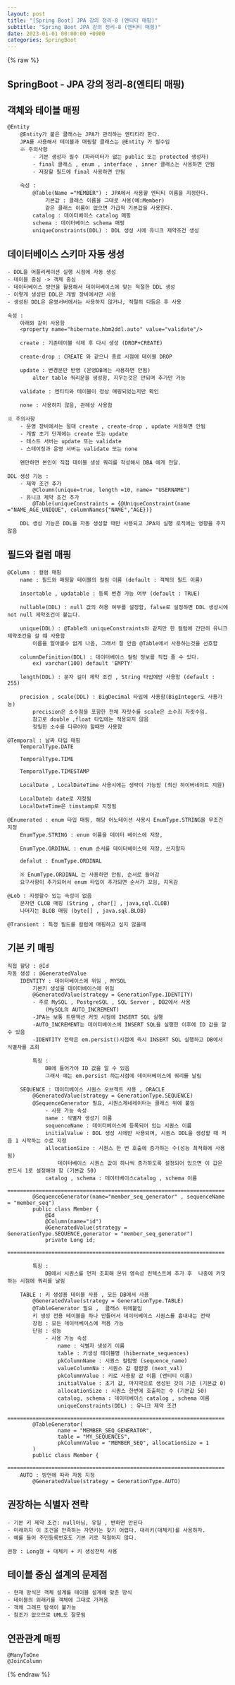 ```yaml
---
layout: post
title: "[Spring Boot] JPA 강의 정리-8 (엔티티 매핑)"
subtitle: "Spring Boot JPA 강의 정리-8 (엔티티 매핑)"
date: 2023-01-01 00:00:00 +0900
categories: SpringBoot
---
```

{% raw %}
## SpringBoot - JPA 강의 정리-8(엔티티 매핑)  
  
## 객체와 테이블 매핑  
	@Entity  
		@Entity가 붙은 클래스는 JPA가 관리하는 엔티티라 한다.  
		JPA를 사용해서 테이블과 매핑할 클래스는 @Entity 가 필수임  
		※ 주의사항  
			- 기본 생성자 필수 (파라미터가 없는 public 또는 protected 생성자)  
			- final 클래스 , enum , interface , inner 클래스는 사용하면 안됨  
			- 저장할 필드에 final 사용하면 안됨  
  
		속성 :  
			@Table(Name ="MEMBER") : JPA에서 사용할 엔티티 이름을 지정한다.  
				기본값 : 클래스 이름을 그대로 사용(예:Member)  
				같은 클래스 이름이 없으면 가급적 기본값을 사용한다.  
			catalog : 데이터베이스 catalog 매핑  
			schema : 데이터베이스 schema 매핑  
			uniqueConstraints(DDL) : DDL 생성 시에 유니크 제약조건 생성  
  
## 데이터베이스 스키마 자동 생성  
	- DDL을 어플리케이션 실행 시점에 자동 생성  
	- 테이블 중심 -> 객체 중심  
	- 데이터베이스 방언을 활용해서 데이터베이스에 맞는 적절한 DDL 생성  
	- 이렇게 생성된 DDL은 개발 장비에서만 사용  
	- 생성된 DDL은 운영서버에서는 사용하지 않거나, 적절히 다듬은 후 사용  
  
	속성 :  
		아래와 같이 사용함  
		<property name="hibernate.hbm2ddl.auto" value="validate"/>  
  
		create : 기존테이블 삭제 후 다시 생성 (DROP+CREATE)  
  
		create-drop : CREATE 와 같으나 종료 시점에 테이블 DROP  
  
		update : 변경분만 반영 (운영DB에는 사용하면 안됨)  
			alter table 쿼리문을 생성함, 지우는것은 안되며 추가만 가능  
  
		validate : 엔티티와 테이블이 정상 매핑되었는지만 확인  
  
		none : 사용하지 않음, 관례상 사용함  
  
	※ 주의사항  
		- 운영 장비에서는 절대 create , create-drop , update 사용하면 안됨  
		- 개발 초기 단계에는 create 또는 update  
		- 테스트 서버는 update 또는 validate  
		- 스테이징과 운영 서버는 validate 또는 none  
  
		왠만하면 본인이 직접 테이블 생성 쿼리를 작성해서 DBA 에게 전달.  
  
	DDL 생성 기능 :  
		- 제약 조건 추가  
			@Cloumn(unique=true, length =10, name= "USERNAME")  
		- 유니크 제약 조건 추가  
			@Table(uniqueConstraints = {@UniqueConstraint(name ="NAME_AGE_UNIQUE", columnNames{"NAME","AGE})}  
  
		DDL 생성 기능은 DDL을 자동 생성할 때만 사용되고 JPA의 실행 로직에는 영향을 주지 않음  
  
## 필드와 컬럼 매핑  
	@Column : 컬럼 매핑  
		name : 필드와 매핑할 테이블의 컬럼 이름 (default : 객체의 필드 이름)  
  
		insertable , updatable : 등록 변경 가능 여부 (default : TRUE)  
  
		nullable(DDL) : null 값의 허용 여부를 설정함, false로 설정하면 DDL 생성시에 not null 제약조건이 붙는다.  
  
		unique(DDL) : @Table의 uniqueConstraints와 같지만 한 컬럼에 간단히 유니크 제약조건을 걸 떄 사용함  
			이름을 알아볼수 없게 나옴, 그래서 잘 안씀 @Table에서 사용하는것을 선호함  
  
		columnDefinition(DDL) : 데이터베이스 컬럼 정보를 직접 줄 수 있다.  
			ex) varchar(100) default 'EMPTY'  
  
		length(DDL) : 문자 길이 제약 조건 , String 타입에만 사용함 (default : 255)  
  
		precision , scale(DDL) : BigDecimal 타입에 사용함(BigInteger도 사용가능)  
			precision은 소수점을 포함한 전체 자릿수를 scale은 소수즤 자릿수임.  
			참고로 double ,float 타입에는 적용되지 않음  
			정밀한 소수를 다루어야 할때만 사용함  
  
	@Temporal : 날짜 타입 매핑  
		TemporalType.DATE  
  
		TemporalType.TIME  
  
		TemporalType.TIMESTAMP  
  
		LocalDate , LocalDateTime 사용시에는 생략이 가능함 (최신 하이버네이트 지원)  
  
		LocalDate는 date로 지정됨  
		LocalDateTime은 timstamp로 지정됨  
  
	@Enumerated : enum 타입 매핑, 해당 어노테이션 사용시 EnumType.STRING을 무조건 지정  
		EnumType.STRING : enum 이름을 데이터 베이스에 저장,  
  
		EnumType.ORDINAL : enum 순서를 데이터베이스에 저장, 쓰지말자  
  
		defalut : EnumType.ORDINAL  
  
		※ EnumType.ORDINAL 는 사용하면 안됨, 순서로 들어감  
		요구사항이 추가되어서 enum 타입이 추가되면 순서가 꼬임, 지옥감  
  
	@Lob : 지정할수 있는 속성이 없음  
		문자면 CLOB 매핑 (String , char[] , java,sql.CLOB)  
		나머지는 BLOB 매핑 (byte[] , java.sql.BLOB)  
  
	@Transient : 특정 필드를 컬럼에 매핑하고 싶지 않을때  
  
## 기본 키 매핑  
	직접 할당 : @Id  
	자동 생성 : @GeneratedValue  
		IDENTITY : 데이터베이스에 위임 , MYSQL  
			기본키 생성을 데이터베이스에 위임  
			@GeneratedValue(strategy = GenerationType.IDENTITY)  
			- 주로 MySQL , PostgreSQL , SQL Server , DB2에서 사용  
				(MySQL의 AUTO_INCREMENT)  
			-JPA는 보통 트랜잭션 커밋 시점에 INSERT SQL 실행  
			-AUTO_INCREMENT는 데이터베이스에 INSERT SQL을 실행한 이후에 ID 값을 알 수 있음  
			-IDENTITY 전략은 em.persist()시점에 즉시 INSERT SQL 실행하고 DB에서 식별자를 조회  
  
			특징 :  
				DB에 들어가야 ID 값을 알 수 있음  
				그래서 얘는 em.persist 하는시점에 데이터베이스에 쿼리를 날림  
  
		SEQUENCE : 데이터베이스 시퀀스 오브젝트 사용 , ORACLE  
			@GeneratedValue(strategy = GenerationType.SEQUENCE)  
			@SequenceGenerator 필요, 시퀀스제네레이터는 클래스 위에 붙임  
				- 사용 가능 속성  
				name : 식별자 생성기 이름  
				sequenceName : 데이터베이스에 등록되어 있는 시퀀스 이름  
				initialValue : DDL 생성 시에만 사용되며, 시퀀스 DDL을 생성할 때 처음 1 시작하는 수로 지정  
				allocationSize : 시퀀스 한 번 호출에 증가하는 수(성능 최적화에 사용됨)  
					데이터베이스 시퀀스 값이 하나씩 증가하도록 설정되어 있으면 이 값은 반드시 1로 설정해야 함 (기본값 50)  
				catalog , schema : 데이터베이스catalog , schema 이름  
			=====================================================================  
			@SequenceGenerator(name="member_seq_generator" , sequenceName = "member_seq")  
			public class Member {  
				@Id  
				@Column(name="id")  
				@GeneratedValue(strategy = GenerationType.SEQUENCE,generator = "member_seq_generator")  
				private Long id;  
			=====================================================================  
  
			특징 :  
				DB에서 시퀀스를 먼저 조회해 온뒤 영속성 컨텍스트에 추가 후  나중에 커밋하는 시점에 쿼리를 날림  
  
		TABLE : 키 생성용 테이블 사용 , 모든 DB에서 사용  
			@GeneratedValue(strategy = GenerationType.TABLE)  
			@TableGenerator 필요 ,  클래스 위에붙임  
			키 생성 전용 테이블을 하나 만들어서 데이터베이스 시퀀스를 흉내내는 전략  
			장점 : 모든 데이터베이스에 적용 가능  
			단점 : 성능  
				- 사용 가능 속성  
					name : 식별자 생성기 이름  
					table : 키생성 테이블명 (hibernate_sequences)  
					pkColumnName : 시퀀스 컬럼명 (sequence_name)  
					valueColumnNa : 시퀀스 값 컬럼명 (next_val)  
					pkColumnValue : 키로 사용할 값 이름 (엔티티 이름)  
					initialValue : 초기 값, 마지막으로 생성된 갓이 기준 (기본값 0)  
					allocationSize : 시퀀스 한번에 호출하는 수 (기본값 50)  
					catalog, schema : 데이터베이스 catalog , schema 이름  
					uniqueConstraints(DDL) : 유니크 제약 조건  
			=====================================================================  
			@TableGenerator(  
					name = "MEMBER_SEQ_GENERATOR",  
					table = "MY_SEQUENCES",  
					pkColumnValue = "MEMBER_SEQ", allocationSize = 1  
			)  
			public class Member {  
			=====================================================================  
		AUTO : 방언에 따라 자동 지정  
			@GeneratedValue(strategy = GenerationType.AUTO)  
  
## 권장하는 식별자 전략  
	- 기본 키 제약 조건: null아님, 유일 , 변하면 안된다  
	- 미래까지 이 조건을 만족하는 자연키는 찾기 어렵다. 대리키(대체키)를 사용하자.  
	- 예를 들어 주민등록번호도 기본 키로 적절하지 않다.  
  
	권장 : Long형 + 대체키 + 키 생성전략 사용  
  
## 테이블 중심 설계의 문제점  
	- 현재 방식은 객체 설계를 테이블 설계에 맞춘 방식  
	- 테이블의 외래키를 객체에 그대로 가져옴  
	- 객체 그래프 탐색이 불가능  
	- 참조가 없으므로 UML도 잘못됨  
  
## 연관관계 매핑  
  
	@ManyToOne  
	@JoinColumn  
  

{% endraw %}
